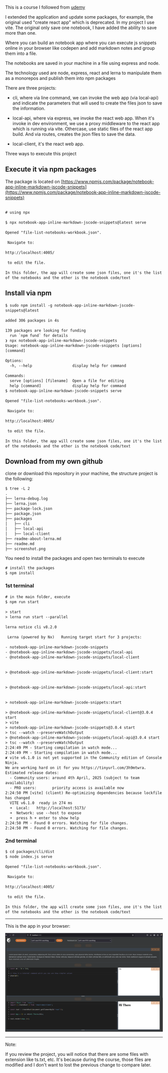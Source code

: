 This is a course I followed from [udemy](https://www.udemy.com/course/react-and-typescript-build-a-portfolio-project/)

I extended the application and update some packages, for example, the original used "create react app" which is deprecated. In my project I use vite. The original only save one notebook, I have added the ability to save more than one. 

Where you can build an notebook app where you can execute js snippets online in your browser like codepen and add markdown notes and group them into a file. 

The notebooks are saved in your machine in a file using express and node.

The technology used are node, express, react and lerna to manipulate them as a monorepos and publish them into npm packages

There are three projects:

* cli, where via line command, we can invoke the web app (via local-api) and indicate the parameters that will used to create the files json to save the information.

* local-api, where via express, we invoke the react web app. When it's invoke in dev environment, we use a proxy middleware to the react app which is running via vite. Othercase, use static files of the react app build. And via routes, creates the json flles to save the data.

* local-client, it's the react web app.

Three ways to execute this project

## Execute it via npm packages

The package is located on [https://www.npmjs.com/package/notebook-app-inline-markdown-jscode-snippets](https://www.npmjs.com/package/notebook-app-inline-markdown-jscode-snippets)



```shell

# using npx

$ npx notebook-app-inline-markdown-jscode-snippets@latest serve

Opened "file-list-notebooks-workbook.json".

 Navigate to:

http://localhost:4005/

 to edit the file.

In this folder, the app will create some json files, one it's the list of the notebooks and the other is the notebook code/text

```

## Install via npm

```shell
$ sudo npm install -g notebook-app-inline-markdown-jscode-snippets@latest

added 306 packages in 4s

139 packages are looking for funding
  run `npm fund` for details
❯ npx notebook-app-inline-markdown-jscode-snippets
Usage: notebook-app-inline-markdown-jscode-snippets [options] [command]

Options:
  -h, --help                  display help for command

Commands:
  serve [options] [filename]  Open a file for editing
  help [command]              display help for command
$ notebook-app-inline-markdown-jscode-snippets serve

Opened "file-list-notebooks-workbook.json".

 Navigate to:

http://localhost:4005/

 to edit the file.

In this folder, the app will create some json files, one it's the list of the notebooks and the other is the notebook code/text

```

## Download from my own github

clone or download this repository in your machine,
the structure project is the following:

``` 
$ tree -L 2
.
├── lerna-debug.log
├── lerna.json
├── package-lock.json
├── package.json
├── packages
│   ├── cli
│   ├── local-api
│   ├── local-client
├── readme-about-lerna.md
├── readme.md
├── screenshot.png

```

You need to install the packages and open two terminals to execute 

```shell
# install the packages
$ npm install 
```


### 1st terminal
```shell
# in the main folder, execute
$ npm run start

> start
> lerna run start --parallel

lerna notice cli v8.2.0

 Lerna (powered by Nx)   Running target start for 3 projects:

- notebook-app-inline-markdown-jscode-snippets
- @notebook-app-inline-markdown-jscode-snippets/local-api
- @notebook-app-inline-markdown-jscode-snippets/local-client


> @notebook-app-inline-markdown-jscode-snippets/local-client:start


> @notebook-app-inline-markdown-jscode-snippets/local-api:start


> notebook-app-inline-markdown-jscode-snippets:start

> @notebook-app-inline-markdown-jscode-snippets/local-client@3.0.4 start
> vite
> notebook-app-inline-markdown-jscode-snippets@3.0.4 start
> tsc --watch --preserveWatchOutput
> @notebook-app-inline-markdown-jscode-snippets/local-api@3.0.4 start
> tsc --watch --preserveWatchOutput
2:24:49 PM - Starting compilation in watch mode...
2:24:49 PM - Starting compilation in watch mode...
✘ vite v6.1.0 is not yet supported in the Community edition of Console Ninja.
We are working hard on it for you https://tinyurl.com/3h9mtwra.
Estimated release dates:
  - Community users: around 4th April, 2025 (subject to team availability)
  - PRO users:       priority access is available now
2:24:50 PM [vite] (client) Re-optimizing dependencies because lockfile has changed
  VITE v6.1.0  ready in 274 ms
  ➜  Local:   http://localhost:5173/
  ➜  Network: use --host to expose
  ➜  press h + enter to show help
2:24:50 PM - Found 0 errors. Watching for file changes.
2:24:50 PM - Found 0 errors. Watching for file changes.
```


### 2nd terminal
```shell
$ cd packages/cli/dist
$ node index.js serve

Opened "file-list-notebooks-workbook.json".

 Navigate to:

http://localhost:4005/

 to edit the file.

In this folder, the app will create some json files, one it's the list of the notebooks and the other is the notebook code/text

```

---

This is the app in your browser:

![Booknote App](screenshot.png)

---

Note:

If you review the project, you will notice that there are some files with extension like ts.txt, etc. It's because during the course, those files are modified and I don't want to lost the previous change to compare later.